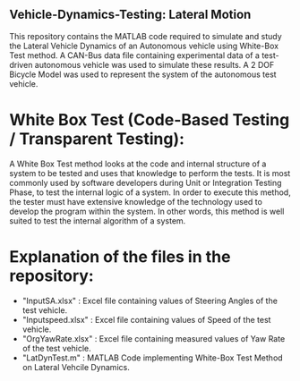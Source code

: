 ## Vehicle-Dynamics-Testing: Lateral Motion
This repository contains the MATLAB code required to simulate and study the Lateral Vehicle Dynamics of an Autonomous vehicle using White-Box Test method. A CAN-Bus data file containing experimental data of a test-driven autonomous vehicle was used to simulate these results. A 2 DOF Bicycle Model was used to represent the system of the autonomous test vehicle.

# White Box Test (Code-Based Testing / Transparent Testing):
A White Box Test method looks at the code and internal structure of a system to be tested and uses that knowledge to perform the tests. It is most commonly used by software developers during Unit or Integration Testing Phase, to test the internal logic of a system. In order to execute this method, the tester must have extensive knowledge of the technology used to develop the program within the system. In other words, this method is well suited to test the internal algorithm of a system.

# Explanation of the files in the repository:
* "InputSA.xlsx" : Excel file containing values of Steering Angles of the test vehicle.
* "Inputspeed.xlsx" : Excel file containing values of Speed of the test vehicle.
* "OrgYawRate.xlsx" : Excel file containing measured values of Yaw Rate of the test vehicle.
* "LatDynTest.m" : MATLAB Code implementing White-Box Test Method on Lateral Vehcile Dynamics.
